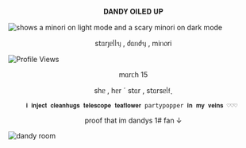 <p align="center">𝐃𝐀𝐍𝐃𝐘 𝐎𝐈𝐋𝐄𝐃 𝐔𝐏</p>




<picture>
 <source media="(prefers-color-scheme: dark)" [srcset="(https://files.catbox.moe/24c4qe.png)">
 <source media="(prefers-color-scheme: light)" srcset="https://files.catbox.moe/hx3f76.png">
 <img alt="shows a minori on light mode and a scary minori on dark mode" src="https://files.catbox.moe/24c4qe.png">
</picture>


<p align="center">s𝗍ᥲrȷᥱᥣᥣᥡ , ძᥲᥒძᥡ , mіᥒ᥆rі</p>

![Profile Views](https://komarev.com/ghpvc/?username=starjelly&color=b8c0ff)

<p align="center">mᥲrᥴһ 15</p>

<p align="center">sһᥱ , һᥱr ˊ s𝗍ᥲr , s𝗍ᥲrsᥱᥣ𝖿ˎ</p>


         𝐢 𝐢𝐧𝐣𝐞𝐜𝐭 𝐜𝐥𝐞𝐚𝐧𝐡𝐮𝐠𝐬 𝐭𝐞𝐥𝐞𝐬𝐜𝐨𝐩𝐞 𝐭𝐞𝐚𝐟𝐥𝐨𝐰𝐞𝐫 partypopper 𝐢𝐧 𝐦𝐲 𝐯𝐞𝐢𝐧𝐬 ♡♡♡ 

<p align="center">proof that im dandys 1# fan ↓</p>

![dandy room](https://files.catbox.moe/jppc9i.png) 

